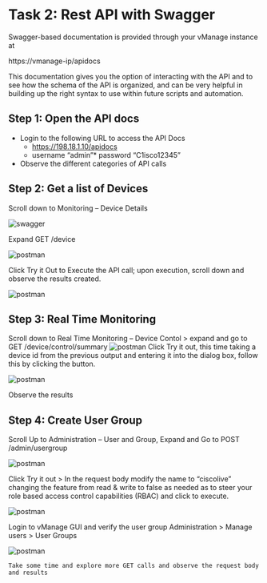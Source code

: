 # Task 2: Rest API with Swagger
Swagger-based documentation is provided through your vManage instance at 

https://vmanage-ip/apidocs

This documentation gives you the option of interacting with the API and to see how the schema of the API is organized, and can be very helpful in building up the right syntax to use within future scripts and automation. 

## Step 1: Open the API docs
* Login to the following URL to access the API Docs
    * https://198.18.1.10/apidocs
    * username “admin”* password “C1isco12345”
* Observe the different categories of API calls
## Step 2: Get a list of Devices
Scroll down to Monitoring – Device Details 

![swagger](/images/sw1.png)

Expand GET /device

![postman](/images/sw2.png)

Click Try it Out to Execute the API call; upon execution, scroll down and observe the results created.

![postman](/images/sw3.png)

## Step 3: Real Time Monitoring
Scroll down to Real Time Monitoring – Device Contol > expand and go to GET
 /device/control/summary
![postman](/images/sw4.png)
Click Try it out,  this time taking a device id from the previous output and entering it into the dialog box, follow this by clicking the button.

![postman](/images/sw5.png)

Observe the results
## Step 4: Create User Group
Scroll Up to Administration – User and Group, Expand and Go to POST /admin/usergroup

![postman](/images/sw6.png)

Click Try it out > In the request body modify the name to “ciscolive” changing the feature from read & write to false as needed as to steer your role based access control capabilities (RBAC) and click to execute.

![postman](/images/sw7.png)

Login to vManage GUI and verify the user group 
Administration > Manage users > User Groups

![postman](/images/sw8.png)

```Take some time and explore more GET calls and observe the request body and results```

